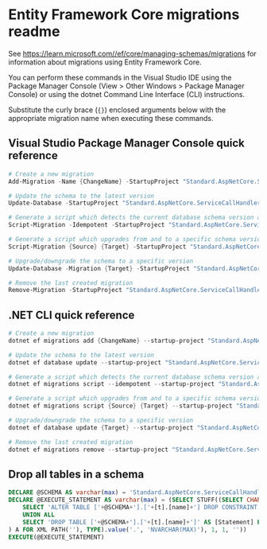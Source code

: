 # Entity Framework Core migrations readme

See <https://learn.microsoft.com//ef/core/managing-schemas/migrations> for information about migrations using Entity Framework Core.

You can perform these commands in the Visual Studio IDE using the Package Manager Console (View > Other Windows > Package Manager Console) or using the dotnet Command Line Interface (CLI) instructions.

Substitute the curly brace (`{}`) enclosed arguments below with the appropriate migration name when executing these commands.

## Visual Studio Package Manager Console quick reference

```powershell
# Create a new migration
Add-Migration -Name {ChangeName} -StartupProject "Standard.AspNetCore.ServiceCallHandlers.Api" -Project "Standard.AspNetCore.ServiceCallHandlers.Infrastructure"

# Update the schema to the latest version
Update-Database -StartupProject "Standard.AspNetCore.ServiceCallHandlers.Api" -Project "Standard.AspNetCore.ServiceCallHandlers.Infrastructure"

# Generate a script which detects the current database schema version and updates it to the latest
Script-Migration -Idempotent -StartupProject "Standard.AspNetCore.ServiceCallHandlers.Api" -Project "Standard.AspNetCore.ServiceCallHandlers.Infrastructure"

# Generate a script which upgrades from and to a specific schema version
Script-Migration {Source} {Target} -StartupProject "Standard.AspNetCore.ServiceCallHandlers.Api" -Project "Standard.AspNetCore.ServiceCallHandlers.Infrastructure"

# Upgrade/downgrade the schema to a specific version
Update-Database -Migration {Target} -StartupProject "Standard.AspNetCore.ServiceCallHandlers.Api" -Project "Standard.AspNetCore.ServiceCallHandlers.Infrastructure"

# Remove the last created migration
Remove-Migration -StartupProject "Standard.AspNetCore.ServiceCallHandlers.Api" -Project "Standard.AspNetCore.ServiceCallHandlers.Infrastructure"
```

## .NET CLI quick reference

```powershell
# Create a new migration
dotnet ef migrations add {ChangeName} --startup-project "Standard.AspNetCore.ServiceCallHandlers.Api" --project "Standard.AspNetCore.ServiceCallHandlers.Infrastructure"

# Update the schema to the latest version
dotnet ef database update --startup-project "Standard.AspNetCore.ServiceCallHandlers.Api" --project "Standard.AspNetCore.ServiceCallHandlers.Infrastructure"

# Generate a script which detects the current database schema version and updates it to the latest
dotnet ef migrations script --idempotent --startup-project "Standard.AspNetCore.ServiceCallHandlers.Api" --project "Standard.AspNetCore.ServiceCallHandlers.Infrastructure"

# Generate a script which upgrades from and to a specific schema version
dotnet ef migrations script {Source} {Target} --startup-project "Standard.AspNetCore.ServiceCallHandlers.Api" --project "Standard.AspNetCore.ServiceCallHandlers.Infrastructure"

# Upgrade/downgrade the schema to a specific version
dotnet ef database update {Target} --startup-project "Standard.AspNetCore.ServiceCallHandlers.Api" --project "Standard.AspNetCore.ServiceCallHandlers.Infrastructure"

# Remove the last created migration
dotnet ef migrations remove --startup-project "Standard.AspNetCore.ServiceCallHandlers.Api" --project "Standard.AspNetCore.ServiceCallHandlers.Infrastructure"
```

## Drop all tables in a schema

```sql
DECLARE @SCHEMA AS varchar(max) = 'Standard.AspNetCore.ServiceCallHandlers'
DECLARE @EXECUTE_STATEMENT AS varchar(max) = (SELECT STUFF((SELECT CHAR(13) + CHAR(10) + [Statement] FROM (
    SELECT 'ALTER TABLE ['+@SCHEMA+'].['+[t].[name]+'] DROP CONSTRAINT ['+[fk].[name]+']' AS [Statement] FROM [sys].[foreign_keys] AS [fk] INNER JOIN [sys].[tables] AS [t] ON [t].[object_id] = [fk].[parent_object_id] INNER JOIN [sys].[schemas] AS [s] ON [s].[schema_id] = [t].[schema_id] WHERE [s].[name] = @SCHEMA
    UNION ALL
    SELECT 'DROP TABLE ['+@SCHEMA+'].['+[t].[name]+']' AS [Statement] FROM [sys].[tables] AS [t] INNER JOIN [sys].[schemas] AS [s] ON [s].[schema_id] = [t].[schema_id] WHERE [s].[name] = @SCHEMA
) A FOR XML PATH(''), TYPE).value('.', 'NVARCHAR(MAX)'), 1, 1, ''))
EXECUTE(@EXECUTE_STATEMENT)
```
